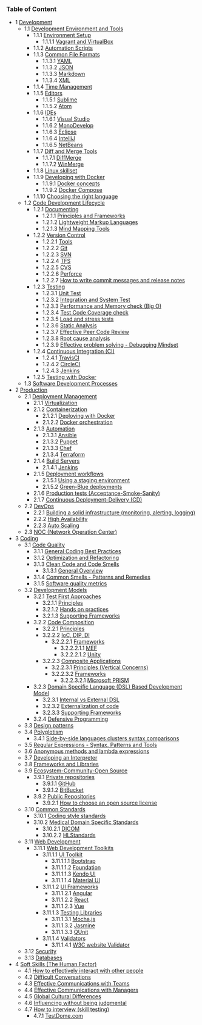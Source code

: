 ### Table of Content

- 1 [Development](./Development)
    - 1.1 [Development Environment and Tools](./Development/Development%20Environment%20and%20Tools)
        - 1.1.1 [Environment Setup](./Development/Development%20Environment%20and%20Tools/Environment%20Setup)
            - 1.1.1.1 [Vagrant and VirtualBox](./Development/Development%20Environment%20and%20Tools/Environment%20Setup/Vagrant%20and%20VirtualBox)
        - 1.1.2 [Automation Scripts](./Development/Development%20Environment%20and%20Tools/Automation%20Scripts)
        - 1.1.3 [Common File Formats](./Development/Development%20Environment%20and%20Tools/Common%20File%20Formats)
            - 1.1.3.1 [YAML](./Development/Development%20Environment%20and%20Tools/Common%20File%20Formats/YAML)
            - 1.1.3.2 [JSON](./Development/Development%20Environment%20and%20Tools/Common%20File%20Formats/JSON)
            - 1.1.3.3 [Markdown](./Development/Development%20Environment%20and%20Tools/Common%20File%20Formats/Markdown)
            - 1.1.3.4 [XML](./Development/Development%20Environment%20and%20Tools/Common%20File%20Formats/XML)
        - 1.1.4 [Time Management](./Development/Development%20Environment%20and%20Tools/Time%20Management)
        - 1.1.5 [Editors](./Development/Development%20Environment%20and%20Tools/Editors)
            - 1.1.5.1 [Sublime](./Development/Development%20Environment%20and%20Tools/Editors/Sublime)
            - 1.1.5.2 [Atom](./Development/Development%20Environment%20and%20Tools/Editors/Atom)
        - 1.1.6 [IDEs](./Development/Development%20Environment%20and%20Tools/IDEs)
            - 1.1.6.1 [Visual Studio](./Development/Development%20Environment%20and%20Tools/IDEs/Visual%20Studio)
            - 1.1.6.2 [MonoDevelop](./Development/Development%20Environment%20and%20Tools/IDEs/MonoDevelop)
            - 1.1.6.3 [Eclipse](./Development/Development%20Environment%20and%20Tools/IDEs/Eclipse)
            - 1.1.6.4 [IntelliJ](./Development/Development%20Environment%20and%20Tools/IDEs/IntelliJ)
            - 1.1.6.5 [NetBeans](./Development/Development%20Environment%20and%20Tools/IDEs/NetBeans)
        - 1.1.7 [Diff and Merge Tools](./Development/Development%20Environment%20and%20Tools/Diff%20and%20Merge%20Tools)
            - 1.1.7.1 [DiffMerge](./Development/Development%20Environment%20and%20Tools/Diff%20and%20Merge%20Tools/DiffMerge)
            - 1.1.7.2 [WinMerge](./Development/Development%20Environment%20and%20Tools/Diff%20and%20Merge%20Tools/WinMerge)
        - 1.1.8 [Linux skillset](./Development/Development%20Environment%20and%20Tools/Linux%20skillset)
        - 1.1.9 [Developing with Docker](./Development/Development%20Environment%20and%20Tools/Developing%20with%20Docker)
            - 1.1.9.1 [Docker concepts](./Development/Development%20Environment%20and%20Tools/Developing%20with%20Docker/Docker%20concepts)
            - 1.1.9.2 [Docker Compose](./Development/Development%20Environment%20and%20Tools/Developing%20with%20Docker/Docker%20Compose)
        - 1.1.10 [Choosing the right language](./Development/Development%20Environment%20and%20Tools/Choosing%20the%20right%20language)
    - 1.2 [Code Development Lifecycle](./Development/Code%20Development%20Lifecycle)
        - 1.2.1 [Documenting](./Development/Code%20Development%20Lifecycle/Documenting)
            - 1.2.1.1 [Principles and Frameworks](./Development/Code%20Development%20Lifecycle/Documenting/Principles%20and%20Frameworks)
            - 1.2.1.2 [Lightweight Markup Languages](./Development/Code%20Development%20Lifecycle/Documenting/Lightweight%20Markup%20Languages)
            - 1.2.1.3 [Mind Mapping Tools](./Development/Code%20Development%20Lifecycle/Documenting/Mind%20Mapping%20Tools)
        - 1.2.2 [Version Control](./Development/Code%20Development%20Lifecycle/Version%20Control)
            - 1.2.2.1 [Tools](./Development/Code%20Development%20Lifecycle/Version%20Control/Tools)
            - 1.2.2.2 [Git](./Development/Code%20Development%20Lifecycle/Version%20Control/Git)
            - 1.2.2.3 [SVN](./Development/Code%20Development%20Lifecycle/Version%20Control/SVN)
            - 1.2.2.4 [TFS](./Development/Code%20Development%20Lifecycle/Version%20Control/TFS)
            - 1.2.2.5 [CVS](./Development/Code%20Development%20Lifecycle/Version%20Control/CVS)
            - 1.2.2.6 [Perforce](./Development/Code%20Development%20Lifecycle/Version%20Control/Perforce)
            - 1.2.2.7 [How to write commit messages and release notes](./Development/Code%20Development%20Lifecycle/Version%20Control/How%20to%20write%20commit%20messages%20and%20release%20notes)
        - 1.2.3 [Testing](./Development/Code%20Development%20Lifecycle/Testing)
            - 1.2.3.1 [Unit Test](./Development/Code%20Development%20Lifecycle/Testing/Unit%20Test)
            - 1.2.3.2 [Integration and System Test](./Development/Code%20Development%20Lifecycle/Testing/Integration%20and%20System%20Test)
            - 1.2.3.3 [Performance and Memory check (Big O)](./Development/Code%20Development%20Lifecycle/Testing/Performance%20and%20Memory%20check%20%28Big%20O%29)
            - 1.2.3.4 [Test Code Coverage check](./Development/Code%20Development%20Lifecycle/Testing/Test%20Code%20Coverage%20check)
            - 1.2.3.5 [Load and stress tests](./Development/Code%20Development%20Lifecycle/Testing/Load%20and%20stress%20tests)
            - 1.2.3.6 [Static Analysis](./Development/Code%20Development%20Lifecycle/Testing/Static%20Analysis)
            - 1.2.3.7 [Effective Peer Code Review](./Development/Code%20Development%20Lifecycle/Testing/Effective%20Peer%20Code%20Review)
            - 1.2.3.8 [Root cause analysis](./Development/Code%20Development%20Lifecycle/Testing/Root%20cause%20analysis)
            - 1.2.3.9 [Effective problem solving - Debugging Mindset](./Development/Code%20Development%20Lifecycle/Testing/Effective%20problem%20solving%20-%20Debugging%20Mindset)
        - 1.2.4 [Continuous Integration (CI)](./Development/Code%20Development%20Lifecycle/Continuous%20Integration%20%28CI%29)
            - 1.2.4.1 [TravisCI](./Development/Code%20Development%20Lifecycle/Continuous%20Integration%20%28CI%29/TravisCI)
            - 1.2.4.2 [CircleCI](./Development/Code%20Development%20Lifecycle/Continuous%20Integration%20%28CI%29/CircleCI)
            - 1.2.4.3 [Jenkins](./Development/Code%20Development%20Lifecycle/Continuous%20Integration%20%28CI%29/Jenkins)
        - 1.2.5 [Testing with Docker](./Development/Code%20Development%20Lifecycle/Testing%20with%20Docker)
    - 1.3 [Software Development Processes](./Development/Software%20Development%20Processes)
- 2 [Production](./Production)
    - 2.1 [Deployment Management](./Production/Deployment%20Management)
        - 2.1.1 [Virtualization](./Production/Deployment%20Management/Virtualization)
        - 2.1.2 [Containerization](./Production/Deployment%20Management/Containerization)
            - 2.1.2.1 [Deploying with Docker](./Production/Deployment%20Management/Containerization/Deploying%20with%20Docker)
            - 2.1.2.2 [Docker orchestration](./Production/Deployment%20Management/Containerization/Docker%20orchestration)
        - 2.1.3 [Automation](./Production/Deployment%20Management/Automation)
            - 2.1.3.1 [Ansible](./Production/Deployment%20Management/Automation/Ansible)
            - 2.1.3.2 [Puppet](./Production/Deployment%20Management/Automation/Puppet)
            - 2.1.3.3 [Chef](./Production/Deployment%20Management/Automation/Chef)
            - 2.1.3.4 [Terraform](./Production/Deployment%20Management/Automation/Terraform)
        - 2.1.4 [Build Servers](./Production/Deployment%20Management/Build%20Servers)
            - 2.1.4.1 [Jenkins](./Production/Deployment%20Management/Build%20Servers/Jenkins)
        - 2.1.5 [Deployment workflows](./Production/Deployment%20Management/Deployment%20workflows)
            - 2.1.5.1 [Using a staging environment](./Production/Deployment%20Management/Deployment%20workflows/Using%20a%20staging%20environment)
            - 2.1.5.2 [Green-Blue deployments](./Production/Deployment%20Management/Deployment%20workflows/Green-Blue%20deployments)
        - 2.1.6 [Production tests (Acceptance-Smoke-Sanity)](./Production/Deployment%20Management/Production%20tests%20%28Acceptance-Smoke-Sanity%29)
        - 2.1.7 [Continuous Deployment-Delivery (CD)](./Production/Deployment%20Management/Continuous%20Deployment-Delivery%20%28CD%29)
    - 2.2 [DevOps](./Production/DevOps)
        - 2.2.1 [Building a solid infrastructure (monitoring, alerting, logging)](./Production/DevOps/Building%20a%20solid%20infrastructure%20%28monitoring%2C%20alerting%2C%20logging%29)
        - 2.2.2 [High Availability](./Production/DevOps/High%20Availability)
        - 2.2.3 [Auto Scaling](./Production/DevOps/Auto%20Scaling)
    - 2.3 [NOC (Network Operation Center)](./Production/NOC%20%28Network%20Operation%20Center%29)
- 3 [Coding](./Coding)
    - 3.1 [Code Quality](./Coding/Code%20Quality)
        - 3.1.1 [General Coding Best Practices](./Coding/Code%20Quality/General%20Coding%20Best%20Practices)
        - 3.1.2 [Optimization and Refactoring](./Coding/Code%20Quality/Optimization%20and%20Refactoring)
        - 3.1.3 [Clean Code and Code Smells](./Coding/Code%20Quality/Clean%20Code%20and%20Code%20Smells)
            - 3.1.3.1 [General Overview](./Coding/Code%20Quality/Clean%20Code%20and%20Code%20Smells/General%20Overview)
        - 3.1.4 [Common Smells - Patterns and Remedies](./Coding/Code%20Quality/Common%20Smells%20-%20Patterns%20and%20Remedies)
        - 3.1.5 [Software quality metrics](./Coding/Code%20Quality/Software%20quality%20metrics)
    - 3.2 [Development Models](./Coding/Development%20Models)
        - 3.2.1 [Test First Approaches](./Coding/Development%20Models/Test%20First%20Approaches)
            - 3.2.1.1 [Principles](./Coding/Development%20Models/Test%20First%20Approaches/Principles)
            - 3.2.1.2 [Hands on practices](./Coding/Development%20Models/Test%20First%20Approaches/Hands%20on%20practices)
            - 3.2.1.3 [Supporting Frameworks](./Coding/Development%20Models/Test%20First%20Approaches/Supporting%20Frameworks)
        - 3.2.2 [Code Composition](./Coding/Development%20Models/Code%20Composition)
            - 3.2.2.1 [Principles](./Coding/Development%20Models/Code%20Composition/Principles)
            - 3.2.2.2 [IoC, DIP, DI](./Coding/Development%20Models/Code%20Composition/IoC%2C%20DIP%2C%20DI)
                - 3.2.2.2.1 [Frameworks](./Coding/Development%20Models/Code%20Composition/IoC%2C%20DIP%2C%20DI/Frameworks)
                    - 3.2.2.2.1.1 [MEF](./Coding/Development%20Models/Code%20Composition/IoC%2C%20DIP%2C%20DI/Frameworks/MEF)
                    - 3.2.2.2.1.2 [Unity](./Coding/Development%20Models/Code%20Composition/IoC%2C%20DIP%2C%20DI/Frameworks/Unity)
            - 3.2.2.3 [Composite Applications](./Coding/Development%20Models/Code%20Composition/Composite%20Applications)
                - 3.2.2.3.1 [Principles (Vertical Concerns)](./Coding/Development%20Models/Code%20Composition/Composite%20Applications/Principles%20%28Vertical%20Concerns%29)
                - 3.2.2.3.2 [Frameworks](./Coding/Development%20Models/Code%20Composition/Composite%20Applications/Frameworks)
                    - 3.2.2.3.2.1 [Microsoft PRISM](./Coding/Development%20Models/Code%20Composition/Composite%20Applications/Frameworks/Microsoft%20PRISM)
        - 3.2.3 [Domain Specific Language (DSL) Based Development Model](./Coding/Development%20Models/Domain%20Specific%20Language%20%28DSL%29%20Based%20Development%20Model)
            - 3.2.3.1 [Internal vs External DSL](./Coding/Development%20Models/Domain%20Specific%20Language%20%28DSL%29%20Based%20Development%20Model/Internal%20vs%20External%20DSL)
            - 3.2.3.2 [Externalization of code](./Coding/Development%20Models/Domain%20Specific%20Language%20%28DSL%29%20Based%20Development%20Model/Externalization%20of%20code)
            - 3.2.3.3 [Supporting Frameworks](./Coding/Development%20Models/Domain%20Specific%20Language%20%28DSL%29%20Based%20Development%20Model/Supporting%20Frameworks)
        - 3.2.4 [Defensive Programming](./Coding/Development%20Models/Defensive%20Programming)
    - 3.3 [Design patterns](./Coding/Design%20patterns)
    - 3.4 [Polyglotism](./Coding/Polyglotism)
        - 3.4.1 [Side-by-side languages clusters syntax comparisons](./Coding/Polyglotism/Side-by-side%20languages%20clusters%20syntax%20comparisons)
    - 3.5 [Regular Expressions - Syntax, Patterns and Tools](./Coding/Regular%20Expressions%20-%20Syntax%2C%20Patterns%20and%20Tools)
    - 3.6 [Anonymous methods and lambda expressions](./Coding/Anonymous%20methods%20and%20lambda%20expressions)
    - 3.7 [Developing an Interpreter](./Coding/Developing%20an%20Interpreter)
    - 3.8 [Frameworks and Libraries](./Coding/Frameworks%20and%20Libraries)
    - 3.9 [Ecosystem-Community-Open Source](./Coding/Ecosystem-Community-Open%20Source)
        - 3.9.1 [Private repositories](./Coding/Ecosystem-Community-Open%20Source/Private%20repositories)
            - 3.9.1.1 [GitHub](./Coding/Ecosystem-Community-Open%20Source/Private%20repositories/GitHub)
            - 3.9.1.2 [BitBucket](./Coding/Ecosystem-Community-Open%20Source/Private%20repositories/BitBucket)
        - 3.9.2 [Public Repositories](./Coding/Ecosystem-Community-Open%20Source/Public%20Repositories)
            - 3.9.2.1 [How to choose an open source license](./Coding/Ecosystem-Community-Open%20Source/Public%20Repositories/How%20to%20choose%20an%20open%20source%20license)
    - 3.10 [Common Standards](./Coding/Common%20Standards)
        - 3.10.1 [Coding style standards](./Coding/Common%20Standards/Coding%20style%20standards)
        - 3.10.2 [Medical Domain Specific Standards](./Coding/Common%20Standards/Medical%20Domain%20Specific%20Standards)
            - 3.10.2.1 [DICOM](./Coding/Common%20Standards/Medical%20Domain%20Specific%20Standards/DICOM)
            - 3.10.2.2 [HLStandards](./Coding/Common%20Standards/Medical%20Domain%20Specific%20Standards/HLStandards)
    - 3.11 [Web Development](./Coding/Web%20Development)
        - 3.11.1 [Web Development Toolkits](./Coding/Web%20Development/Web%20Development%20Toolkits)
            - 3.11.1.1 [UI Toolkit](./Coding/Web%20Development/Web%20Development%20Toolkits/UI%20Toolkit)
                - 3.11.1.1.1 [Bootstrap](./Coding/Web%20Development/Web%20Development%20Toolkits/UI%20Toolkit/Bootstrap)
                - 3.11.1.1.2 [Foundation](./Coding/Web%20Development/Web%20Development%20Toolkits/UI%20Toolkit/Foundation)
                - 3.11.1.1.3 [Kendo UI](./Coding/Web%20Development/Web%20Development%20Toolkits/UI%20Toolkit/Kendo%20UI)
                - 3.11.1.1.4 [Material UI](./Coding/Web%20Development/Web%20Development%20Toolkits/UI%20Toolkit/Material%20UI)
            - 3.11.1.2 [UI Frameworks](./Coding/Web%20Development/Web%20Development%20Toolkits/UI%20Frameworks)
                - 3.11.1.2.1 [Angular](./Coding/Web%20Development/Web%20Development%20Toolkits/UI%20Frameworks/Angular)
                - 3.11.1.2.2 [React](./Coding/Web%20Development/Web%20Development%20Toolkits/UI%20Frameworks/React)
                - 3.11.1.2.3 [Vue](./Coding/Web%20Development/Web%20Development%20Toolkits/UI%20Frameworks/Vue)
            - 3.11.1.3 [Testing Libraries](./Coding/Web%20Development/Web%20Development%20Toolkits/Testing%20Libraries)
                - 3.11.1.3.1 [Mocha.js](./Coding/Web%20Development/Web%20Development%20Toolkits/Testing%20Libraries/Mocha.js)
                - 3.11.1.3.2 [Jasmine](./Coding/Web%20Development/Web%20Development%20Toolkits/Testing%20Libraries/Jasmine)
                - 3.11.1.3.3 [QUnit](./Coding/Web%20Development/Web%20Development%20Toolkits/Testing%20Libraries/QUnit)
            - 3.11.1.4 [Validators](./Coding/Web%20Development/Web%20Development%20Toolkits/Validators)
                - 3.11.1.4.1 [W3C website Validator](./Coding/Web%20Development/Web%20Development%20Toolkits/Validators/W3C%20website%20Validator)
    - 3.12 [Security](./Coding/Security)
    - 3.13 [Databases](./Coding/Databases)
- 4 [Soft Skills (The Human Factor)](./Soft%20Skills%20%28The%20Human%20Factor%29)
    - 4.1 [How to effectively interact with other people](./Soft%20Skills%20%28The%20Human%20Factor%29/How%20to%20effectively%20interact%20with%20other%20people)
    - 4.2 [Difficult Conversations](./Soft%20Skills%20%28The%20Human%20Factor%29/Difficult%20Conversations)
    - 4.3 [Effective Communications with Teams](./Soft%20Skills%20%28The%20Human%20Factor%29/Effective%20Communications%20with%20Teams)
    - 4.4 [Effective Communications with Managers](./Soft%20Skills%20%28The%20Human%20Factor%29/Effective%20Communications%20with%20Managers)
    - 4.5 [Global Cultural Differences](./Soft%20Skills%20%28The%20Human%20Factor%29/Global%20Cultural%20Differences)
    - 4.6 [Influencing without being judgmental](./Soft%20Skills%20%28The%20Human%20Factor%29/Influencing%20without%20being%20judgmental)
    - 4.7 [How to interview (skill testing)](./Soft%20Skills%20%28The%20Human%20Factor%29/How%20to%20interview%20%28skill%20testing%29)
        - 4.7.1 [TestDome.com](./Soft%20Skills%20%28The%20Human%20Factor%29/How%20to%20interview%20%28skill%20testing%29/TestDome.com)
